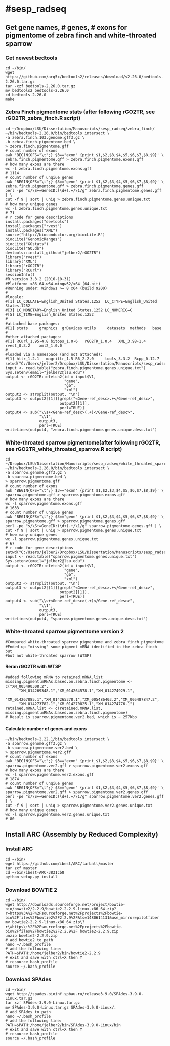 #sesp_radseq
========
## Get gene names, # genes, # exons for pigmentome of zebra finch and white-throated sparrow
### Get newest bedtools
    cd ~/bin/
    wget https://github.com/arq5x/bedtools2/releases/download/v2.26.0/bedtools-2.26.0.tar.gz
    tar -xzf bedtools-2.26.0.tar.gz
    mv bedtools2 bedtools-2.26.0
    cd bedtools-2.26.0
    make
### Zebra Finch pigmentome stats (after following rGO2TR, see rGO2TR_zebra_finch.R script)
    cd ~/Dropbox/LSU/Dissertation/Manuscripts/sesp_radseq/zebra_finch/
    ~/bin/bedtools-2.26.0/bin/bedtools intersect \
    -a zebra.finch.103.genome.gff3.gz \
    -b zebra.finch.pigmentome.bed \
    > zebra.finch.pigmentome.gff
    # count number of exons
    awk 'BEGIN{OFS="\t";} $3=="exon" {print $1,$2,$3,$4,$5,$6,$7,$8,$9}' \
    zebra.finch.pigmentome.gff > zebra.finch.pigmentome.exons.gff
    # how many exons are there
    wc -l zebra.finch.pigmentome.exons.gff
    # 1114
    # count number of unqiue genes
    awk 'BEGIN{OFS="\t";} $3=="gene" {print $1,$2,$3,$4,$5,$6,$7,$8,$9}' \
    zebra.finch.pigmentome.gff > zebra.finch.pigmentome.genes.gff
    perl -pe "s/\S+=GeneID:(\d+).+/\1/g" zebra.finch.pigmentome.genes.gff | \
    cut -f 9 | sort | uniq > zebra.finch.pigmentome.genes.unique.txt
    # how many unique genes
    wc -l zebra.finch.pigmentome.genes.unique.txt
    # 71
    # r code for gene descriptions
    install.packages("devtools")
    install.packages("rvest")
    install.packages("XML")
    source("http://bioconductor.org/biocLite.R")
    biocLite("GenomicRanges")
    biocLite("GOstats")
    biocLite("GO.db")
    devtools::install_github("jelber2/rGO2TR")
    library("rvest")
    library("XML")
    library("rGO2TR")
    library("RCurl")
    sessionInfo()
    #R version 3.3.2 (2016-10-31)
    #Platform: x86_64-w64-mingw32/x64 (64-bit)
    #Running under: Windows >= 8 x64 (build 9200)
    #
    #locale:
    #[1] LC_COLLATE=English_United States.1252  LC_CTYPE=English_United States.1252   
    #[3] LC_MONETARY=English_United States.1252 LC_NUMERIC=C                          
    #[5] LC_TIME=English_United States.1252    
    #
    #attached base packages:
    #[1] stats     graphics  grDevices utils     datasets  methods   base     
    #
    #other attached packages:
    #[1] RCurl_1.95-4.8 bitops_1.0-6   rGO2TR_1.0.4   XML_3.98-1.4   rvest_0.3.2    xml2_1.0.0    
    #
    #loaded via a namespace (and not attached):
    #[1] httr_1.2.1   magrittr_1.5 R6_2.2.0     tools_3.3.2  Rcpp_0.12.7     setwd("C:/Users/jelber2/Dropbox/LSU/Dissertation/Manuscripts/sesp_radseq/zebra_finch/")
    input <- read.table("zebra.finch.pigmentome.genes.unique.txt")
    Sys.setenv(email="jelber2@lsu.edu")
    output <- rGO2TR::efetch2(id = input$V1,
                              "gene",
                              "gb",
                              "xml")
    output2 <- strsplit(output, "\n")
    output3 <- output2[[1]][grepl("<Gene-ref_desc>.+</Gene-ref_desc>",
                            output2[[1]],
                            perl=TRUE)]
    output4 <- sub("\\s+<Gene-ref_desc>(.+)</Gene-ref_desc>",
                   "\\1",
                   output3,
                   perl=TRUE)
    writeLines(output4, "zebra.finch.pigmentome.genes.unique.desc.txt")
### White-throated sparrow pigmentome(after following rGO2TR, see rGO2TR_white_throated_sparrow.R script)
    cd ~/Dropbox/LSU/Dissertation/Manuscripts/sesp_radseq/white_throated_sparrow/
    ~/bin/bedtools-2.26.0/bin/bedtools intersect \
    -a sparrow.genome.gff3.gz \
    -b sparrow.pigmentome.bed \
    > sparrow.pigmentome.gff
    # count number of exons
    awk 'BEGIN{OFS="\t";} $3=="exon" {print $1,$2,$3,$4,$5,$6,$7,$8,$9}' \
    sparrow.pigmentome.gff > sparrow.pigmentome.exons.gff
    # how many exons are there
    wc -l sparrow.pigmentome.exons.gff
    # 1633
    # count number of unqiue genes
    awk 'BEGIN{OFS="\t";} $3=="gene" {print $1,$2,$3,$4,$5,$6,$7,$8,$9}' \
    sparrow.pigmentome.gff > sparrow.pigmentome.genes.gff
    perl -pe "s/\S+=GeneID:(\d+).+/\1/g" sparrow.pigmentome.genes.gff | \
    cut -f 9 | sort | uniq > sparrow.pigmentome.genes.unique.txt
    # how many unique genes
    wc -l sparrow.pigmentome.genes.unique.txt
    # 67
    # r code for gene descriptions
    setwd("C:/Users/jelber2/Dropbox/LSU/Dissertation/Manuscripts/sesp_radseq/white_throated_sparrow/")
    input <- read.table("sparrow.pigmentome.genes.unique.txt")
    Sys.setenv(email="jelber2@lsu.edu")
    output <- rGO2TR::efetch2(id = input$V1,
                              "gene",
                              "gb",
                              "xml")
    output2 <- strsplit(output, "\n")
    output3 <- output2[[1]][grepl("<Gene-ref_desc>.+</Gene-ref_desc>",
                            output2[[1]],
                            perl=TRUE)]
    output4 <- sub("\\s+<Gene-ref_desc>(.+)</Gene-ref_desc>",
                   "\\1",
                   output3,
                   perl=TRUE)
    writeLines(output4, "sparrow.pigmentome.genes.unique.desc.txt")
### White-throated sparrow pigmentome version 2
    #Compared white-throated sparrow pigmentome and zebra finch pigmentome
    #Ended up "missing" some pigment mRNA identified in the zebra finch but
    #but not white-throated sparrow (WTSP)
#### Reran rGO2TR with WTSP
    #added following mRNA to retained.mRNA.list 
    missing.pigment.mRNAs.based.on.zebra.finch.pigmentome <- c("XM_005490308.2",
          "XM_014269348.1","XM_014264578.1","XM_014274929.1",
          "XM_014267885.1","XM_014265378.1","XM_005486403.2","XM_005487847.2",
          "XM_014273782.1","XM_014270825.1","XM_014274776.1")
    retained.mRNA.list <- c(retained.mRNA.list, missing.pigment.mRNAs.based.on.zebra.finch.pigmentome)
    # Result is sparrow.pigmentome.ver2.bed, which is ~ 257kbp
#### Calculate number of genes and exons
    ~/bin/bedtools-2.22.1/bin/bedtools intersect \
    -a sparrow.genome.gff3.gz \
    -b sparrow.pigmentome.ver2.bed \
    > sparrow.pigmentome.ver2.gff
    # count number of exons
    awk 'BEGIN{OFS="\t";} $3=="exon" {print $1,$2,$3,$4,$5,$6,$7,$8,$9}' \
    sparrow.pigmentome.ver2.gff > sparrow.pigmentome.ver2.exons.gff
    # how many exons are there
    wc -l sparrow.pigmentome.ver2.exons.gff
    # 1874
    # count number of unqiue genes
    awk 'BEGIN{OFS="\t";} $3=="gene" {print $1,$2,$3,$4,$5,$6,$7,$8,$9}' \
    sparrow.pigmentome.ver2.gff > sparrow.pigmentome.ver2.genes.gff
    perl -pe "s/\S+=GeneID:(\d+).+/\1/g" sparrow.pigmentome.ver2.genes.gff | \
    cut -f 9 | sort | uniq > sparrow.pigmentome.ver2.genes.unique.txt
    # how many unique genes
    wc -l sparrow.pigmentome.ver2.genes.unique.txt
    # 80
## Install ARC (Assembly by Reduced Complexity)
### Install ARC
    cd ~/bin/
    wget https://github.com/ibest/ARC/tarball/master
    tar zxf master
    cd ~/bin/ibest-ARC-3831cb8
    python setup.py install
### Download BOWTIE 2
    cd ~/bin/
    wget http://downloads.sourceforge.net/project/bowtie-bio/bowtie2/2.2.9/bowtie2-2.2.9-linux-x86_64.zip?r=https%3A%2F%2Fsourceforge.net%2Fprojects%2Fbowtie-bio%2Ffiles%2Fbowtie2%2F2.2.9%2F&ts=1480614131&use_mirror=pilotfiber
    mv bowtie2-2.2.9-linux-x86_64.zip\?r\=https\:%2F%2Fsourceforge.net%2Fprojects%2Fbowtie-bio%2Ffiles%2Fbowtie2%2F2.2.9%2F bowtie2-2.2.9.zip
    unzip bowtie2-2.2.9.zip
    # add bowtie2 to path
    nano ~/.bash_profile
    # add the following line:
    PATH=$PATH:/home/jelber2/bin/bowtie2-2.2.9
    # exit and save with ctrl+X then Y
    # resource bash_profile
    source ~/.bash_profile
### Download SPAdes
    cd ~/bin/
    wget http://spades.bioinf.spbau.ru/release3.9.0/SPAdes-3.9.0-Linux.tar.gz
    tar xzf SPAdes-3.9.0-Linux.tar.gz
    mv SPAdes-3.9.0-Linux.tar.gz SPAdes-3.9.0-Linux/.
    # add SPAdes to path
    nano ~/.bash_profile
    # add the following line:
    PATH=$PATH:/home/jelber2/bin/SPAdes-3.9.0-Linux/bin
    # exit and save with ctrl+X then Y
    # resource bash_profile
    source ~/.bash_profile

